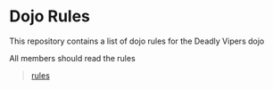 Dojo Rules
==========

This repository contains a list of dojo rules for the Deadly Vipers dojo

All members should read the rules

> [rules](https://github.com/deadlyvipers)
